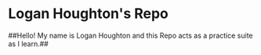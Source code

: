 # Logan Houghton's Repo

##Hello! My name is Logan Houghton and this Repo acts as a practice suite as I learn.##
